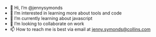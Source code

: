 - 👋 Hi, I’m @jennysymonds
- 👀 I’m interested in learning more about tools and code
- 🌱 I’m currently learning about javascript
- 💞️ I’m looking to collaborate on work
- 📫 How to reach me is best via email at jenny.symonds@collins.com

<!---
jennysymonds/jennysymonds is a ✨ special ✨ repository because its `README.md` (this file) appears on your GitHub profile.
You can click the Preview link to take a look at your changes.
--->
